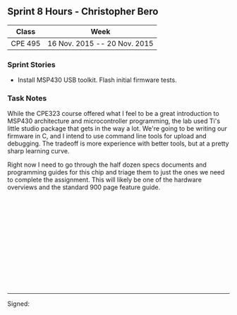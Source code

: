 ## Sprint 8 Hours - Christopher Bero

Class | Week
----- | ----
CPE 495 | 16 Nov. 2015 -- 20 Nov. 2015

### Sprint Stories

* Install MSP430 USB toolkit. Flash initial firmware tests.

### Task Notes

While the CPE323 course offered what I feel to be a great introduction to MSP430 architecture and microcontroller programming, the lab used Ti's little studio package that gets in the way a lot. We're going to be writing our firmware in C, and I intend to use command line tools for upload and debugging. The tradeoff is more experience with better tools, but at a pretty sharp learning curve.

Right now I need to go through the half dozen specs documents and programming guides for this chip and triage them to just the ones we need to complete the assignment. This will likely be one of the hardware overviews and the standard 900 page feature guide.


<br><br><br><br><br><br>
<br><br><br><br><br><br>

---

Signed: 
